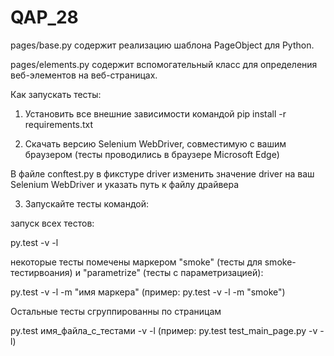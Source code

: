 # QAP_28

pages/base.py содержит реализацию шаблона PageObject для Python.

pages/elements.py содержит вспомогательный класс для определения веб-элементов на веб-страницах.

Как  запускать тесты:

1) Установить все внешние зависимости командой 
pip install -r requirements.txt

2) Скачать версию Selenium WebDriver, совместимую с вашим браузером (тесты проводились в браузере Microsoft Edge)

В файле conftest.py в фикстуре driver изменить значение driver на ваш Selenium WebDriver и указать путь к файлу драйвера

3) Запускайте тесты командой:

запуск всех тестов: 

py.test -v -l

некоторые тесты помечены маркером "smoke" (тесты для smoke-тестирвоания) и "parametrize" (тесты с параметризацией):

py.test -v -l -m "имя маркера" (пример: py.test -v -l -m "smoke")

Остальные тесты сгруппированны по страницам

py.test имя_файла_с_тестами -v -l (пример: py.test test_main_page.py -v -l)
